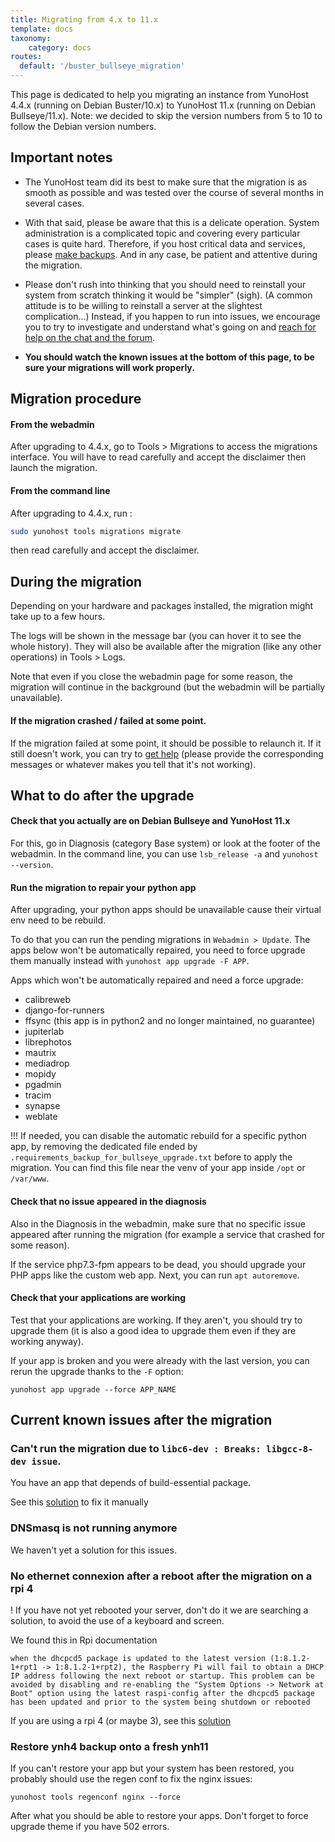 ```yaml
---
title: Migrating from 4.x to 11.x
template: docs
taxonomy:
    category: docs
routes:
  default: '/buster_bullseye_migration'
---
```


This page is dedicated to help you migrating an instance from YunoHost 4.4.x (running on Debian Buster/10.x) to YunoHost 11.x (running on Debian Bullseye/11.x). Note: we decided to skip the version numbers from 5 to 10 to follow the Debian version numbers.

## Important notes

- The YunoHost team did its best to make sure that the migration is as smooth as possible and was tested over the course of several months in several cases.

- With that said, please be aware that this is a delicate operation. System administration is a complicated topic and covering every particular cases is quite hard. Therefore, if you host critical data and services, please [make backups](/backup). And in any case, be patient and attentive during the migration.

- Please don't rush into thinking that you should need to reinstall your system from scratch thinking it would be "simpler" (sigh). (A common attitude is to be willing to reinstall a server at the slightest complication...) Instead, if you happen to run into issues, we encourage you to try to investigate and understand what's going on and [reach for help on the chat and the forum](/help).

- **You should watch the known issues at the bottom of this page, to be sure your migrations will work properly.**

## Migration procedure

#### From the webadmin

After upgrading to 4.4.x, go to Tools > Migrations to access the migrations interface. You will have to read carefully and accept the disclaimer then launch the migration. 

#### From the command line

After upgrading to 4.4.x, run : 

```bash
sudo yunohost tools migrations migrate
```

then read carefully and accept the disclaimer.

## During the migration

Depending on your hardware and packages installed, the migration might take up to a few hours. 

The logs will be shown in the message bar (you can hover it to see the whole history). They will also be available after the migration (like any other operations) in Tools > Logs.

Note that even if you close the webadmin page for some reason, the migration will continue in the background (but the webadmin will be partially unavailable).

#### If the migration crashed / failed at some point.

If the migration failed at some point, it should be possible to relaunch it. If it still doesn't work, you can try to [get help](/help) (please provide the corresponding messages or whatever makes you tell that it's not working).

## What to do after the upgrade

#### Check that you actually are on Debian Bullseye and YunoHost 11.x

For this, go in Diagnosis (category Base system) or look at the footer of the webadmin. In the command line, you can use `lsb_release -a` and `yunohost --version`.

#### Run the migration to repair your python app
After upgrading, your python apps should be unavailable cause their virtual env need to be rebuild.

To do that you can run the pending migrations in `Webadmin > Update`. The apps below won't be automatically repaired, you need to force upgrade them manually instead with `yunohost app upgrade -F APP`.

Apps which won't be automatically repaired and need a force upgrade:
 * calibreweb
 * django-for-runners
 * ffsync (this app is in python2 and no longer maintained, no guarantee)
 * jupiterlab
 * librephotos
 * mautrix
 * mediadrop
 * mopidy
 * pgadmin
 * tracim
 * synapse
 * weblate


!!! If needed, you can disable the automatic rebuild for a specific python app, by removing the dedicated file ended by `.requirements_backup_for_bullseye_upgrade.txt` before to apply the migration. You can find this file near the venv of your app inside `/opt` or `/var/www`.

#### Check that no issue appeared in the diagnosis

Also in the Diagnosis in the webadmin, make sure that no specific issue appeared after running the migration (for example a service that crashed for some reason).

If the service php7.3-fpm appears to be dead, you should upgrade your PHP apps like the custom web app. Next, you can run `apt autoremove`.

#### Check that your applications are working

Test that your applications are working. If they aren't, you should try to upgrade them (it is also a good idea to upgrade them even if they are working anyway).

If your app is broken and you were already with the last version, you can rerun the upgrade thanks to the `-F` option:
```
yunohost app upgrade --force APP_NAME
```

## Current known issues after the migration

### Can't run the migration due to `libc6-dev : Breaks: libgcc-8-dev issue`.

You have an app that depends of build-essential package.

See this [solution](https://forum.yunohost.org/t/migration-to-11-wont-start-libc6-dev-breaks-libgcc-8-dev/20617/42) to fix it manually

### DNSmasq is not running anymore

We haven't yet a solution for this issues.

### No ethernet connexion after a reboot after the migration on a rpi 4

! If you have not yet rebooted your server, don't do it we are searching a solution, to avoid the use of a keyboard and screen.

We found this in Rpi documentation
```
when the dhcpcd5 package is updated to the latest version (1:8.1.2-1+rpt1 -> 1:8.1.2-1+rpt2), the Raspberry Pi will fail to obtain a DHCP IP address following the next reboot or startup. This problem can be avoided by disabling and re-enabling the "System Options -> Network at Boot" option using the latest raspi-config after the dhcpcd5 package has been updated and prior to the system being shutdown or rebooted
```

If you are using a rpi 4 (or maybe 3), see this [solution](https://forum.yunohost.org/t/aucun-acces-a-internet-suite-a-migration-4-4-to-11-depuis-raspberry-pi-4-pi-400/20652/17)

### Restore ynh4 backup onto a fresh ynh11

If you can't restore your app but your system has been restored, you probably should use the regen conf to fix the nginx issues:
```
yunohost tools regenconf nginx --force
```

After what you should be able to restore your apps. Don't forget to force upgrade theme if you have 502 errors.

